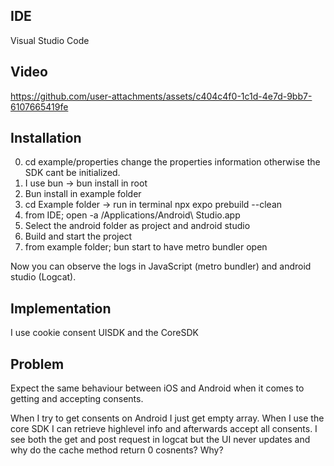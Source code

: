 

## IDE
Visual Studio Code

## Video
https://github.com/user-attachments/assets/c404c4f0-1c1d-4e7d-9bb7-6107665419fe

## Installation
0. cd example/properties change the properties information otherwise the SDK cant be initialized.
1. I use bun -> bun install in root
2. Bun install in example folder
3. cd Example folder -> run in terminal npx expo prebuild --clean
4. from IDE; open -a /Applications/Android\ Studio.app
5. Select the android folder as project and android studio
6. Build and start the project
7. from example folder; bun start to have metro bundler open

Now you can observe the logs in JavaScript (metro bundler) and android studio (Logcat). 

## Implementation
I use cookie consent UISDK and the CoreSDK

## Problem
Expect the same behaviour between iOS and Android when it comes to getting and accepting consents. 

When I try to get consents on Android I just get empty array. When I use the core SDK I can retrieve highlevel info and afterwards accept all consents. I see both the get and post request in logcat but the UI never updates and why do the cache method return 0 cosnents? Why?
